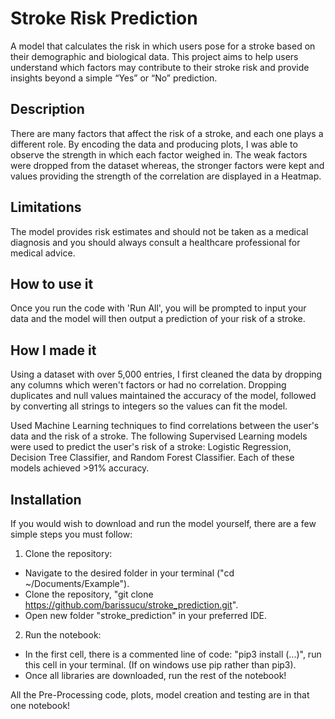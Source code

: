# Stroke Risk Prediction
A model that calculates the risk in which users pose for a stroke based on their demographic and biological data. This project aims to help users understand which factors may contribute to their stroke risk and provide insights beyond a simple “Yes” or “No” prediction.

## Description

There are many factors that affect the risk of a stroke, and each one plays a different role. By encoding the data and producing plots, I was able to observe the strength in which each factor weighed in. The weak factors were dropped from the dataset whereas, the stronger factors were kept and values providing the strength of the correlation are displayed in a Heatmap.

## Limitations

The model provides risk estimates and should not be taken as a medical diagnosis and you should always consult a healthcare professional for medical advice.

## How to use it 

Once you run the code with 'Run All', you will be prompted to input your data and the model will then output a prediction of your risk of a stroke.

## How I made it

Using a dataset with over 5,000 entries, I first cleaned the data by dropping any columns which weren't factors or had no correlation. Dropping duplicates and null values maintained the accuracy of the model, followed by converting all strings to integers so the values can fit the model.

Used Machine Learning techniques to find correlations between the user's data and the risk of a stroke. The following Supervised Learning models were used to predict the user's risk of a stroke: Logistic Regression, Decision Tree Classifier, and Random Forest Classifier. Each of these models achieved >91% accuracy.

## Installation

If you would wish to download and run the model yourself, there are a few simple steps you must follow: 
1. Clone the repository: 
- Navigate to the desired folder in your terminal ("cd ~/Documents/Example").
- Clone the repository, "git clone https://github.com/barissucu/stroke_prediction.git".
- Open new folder "stroke_prediction" in your preferred IDE.

2. Run the notebook: 
- In the first cell, there is a commented line of code: "pip3 install (...)", run this cell in your terminal. (If on windows use pip rather than pip3).
- Once all libraries are downloaded, run the rest of the notebook! 

All the Pre-Processing code, plots, model creation and testing are in that one notebook!
